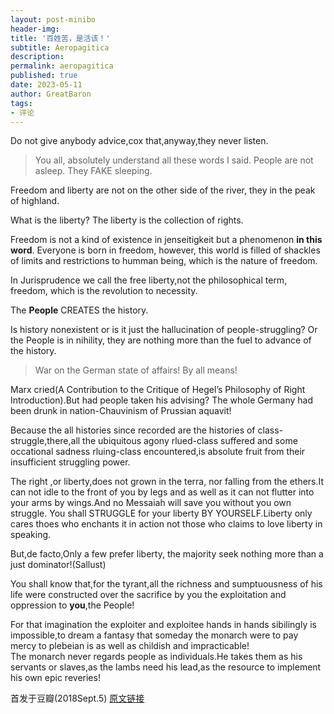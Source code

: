 ```yaml
---
layout: post-minibo
header-img: 
title: '百姓苦，是活该！'
subtitle: Aeropagitica
description:
permalink: aeropagitica
published: true
date: 2023-05-11
author: GreatBaron
tags:
- 评论
---
```


Do not give anybody advice,cox that,anyway,they never listen.

> You all, absolutely understand all these words I said. People are not asleep. They FAKE sleeping.

Freedom and liberty are not on the other side of the river, they in the peak of highland.

What is the liberty? The liberty is the collection of rights.

Freedom is not a kind of existence in jenseitigkeit but a phenomenon **in this word**. Everyone is born in freedom, however, this world is filled of shackles of limits and restrictions to humman being, which is the nature of freedom.

In Jurisprudence we call the free liberty,not the philosophical term, freedom, which is the revolution to necessity.

The **People** CREATES the history.

Is history nonexistent or is it just the hallucination of people-struggling? Or the People is in nihility, they are nothing more than the fuel to advance of the history.

> War on the German state of affairs! By all means!

Marx cried(A Contribution to the Critique of Hegel’s Philosophy of Right Introduction).But had people taken his advising? The whole Germany had been drunk in nation-Chauvinism of Prussian aquavit!

Because the all histories since recorded are the histories of class-struggle,there,all the ubiquitous agony rlued-class suffered and some occational sadness rluing-class encountered,is absolute fruit from their insufficient struggling power.

The right ,or liberty,does not grown in the terra, nor falling from the ethers.It can not idle to the front of you by legs and as well as it can not flutter into your arms by wings.And no Messaiah will save you without you own struggle. You shall STRUGGLE for your liberty BY YOURSELF.Liberty only cares thoes who enchants it in action not those who claims to love liberty in speaking.

But,de facto,Only a few prefer liberty, the majority seek nothing more than a just dominator!(Sallust)

You shall know that,for the tyrant,all the richness and sumptuousness of his life were constructed over the sacrifice by you the exploitation and oppression to **you**,the People!

For that imagination the exploiter and exploitee hands in hands sibilingly is impossible,to dream a fantasy that someday the monarch were to pay mercy to plebeian is as well as childish and impracticable!  
The monarch never regards people as individuals.He takes them as his servants or slaves,as the lambs need his lead,as the resource to implement his own epic reveries!

首发于豆瓣(2018Sept.5) [原文链接](https://www.douban.com/note/689136614/)
